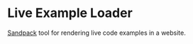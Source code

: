 # Live Example Loader

[Sandpack](https://sandpack.codesandbox.io/) tool for rendering live code examples in a website.

